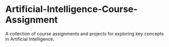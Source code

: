 # Artificial-Intelligence-Course-Assignment
A collection of course assignments and projects for exploring key concepts in Artificial Intelligence.
